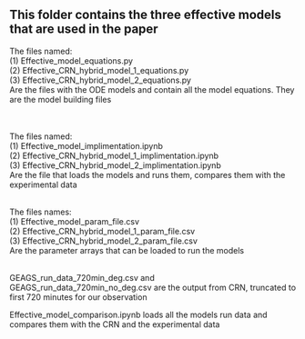 ## This folder contains the three effective models that are used in the paper 
The files named: <br>
(1) Effective_model_equations.py  <br>
(2) Effective_CRN_hybrid_model_1_equations.py  <br>
(3) Effective_CRN_hybrid_model_2_equations.py  <br>
Are the files with the ODE models and contain all the model equations. They are the model building files  <br>  <br>  <br>

The files named:  <br>
(1) Effective_model_implimentation.ipynb  <br>
(2) Effective_CRN_hybrid_model_1_implimentation.ipynb  <br>
(3) Effective_CRN_hybrid_model_2_implimentation.ipynb  <br>
Are the file that loads the models and runs them, compares them with the experimental data  <br>  <br>

The files names:  <br>
(1) Effective_model_param_file.csv  <br>
(2) Effective_CRN_hybrid_model_1_param_file.csv  <br>
(3) Effective_CRN_hybrid_model_2_param_file.csv  <br>
Are the parameter arrays that can be loaded to run the models  <br>  <br>

GEAGS_run_data_720min_deg.csv and GEAGS_run_data_720min_no_deg.csv are the output from CRN, truncated to first 720 minutes for our observation 

Effective_model_comparison.ipynb loads all the models run data and compares them with the CRN and the experimental data
